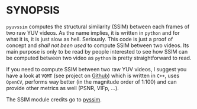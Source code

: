 # SYNOPSIS

`pyuvssim` computes the structural similarity (SSIM) between each frames of two
raw YUV videos. As the name implies, it is written in `python` and for what it
is, it is just slow as hell. Seriously. This code is just a proof of concept and
*shall not been used* to compute SSIM between two videos. Its main purpose is
only to be read by people interested to see how SSIM can be computed between
two video as `python` is pretty straightforward to read.

If you need to compute SSIM between two raw YUV videos, I suggest you have a
look at `VQMT` (see project on [Github](https://github.com/Rolinh/VQMT)) which
is written in `C++`, uses `OpenCV`, performs way better (in the magnitude order
of 1:100) and can provide other metrics as well (PSNR, VIFp, ...).

The SSIM module credits go to [pyssim](https://github.com/jterrace/pyssim).
